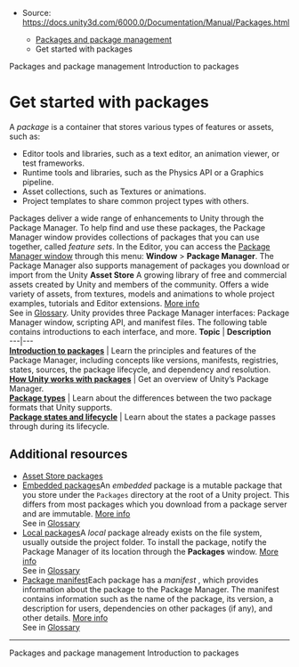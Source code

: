 * Source: https://docs.unity3d.com/6000.0/Documentation/Manual/Packages.html

  * [Packages and package management](https://docs.unity3d.com/6000.0/Documentation/Manual/PackagesList.html)
  * Get started with packages


[](https://docs.unity3d.com/6000.0/Documentation/Manual/PackagesList.html)
Packages and package management
[](https://docs.unity3d.com/6000.0/Documentation/Manual/upm-concepts.html)
Introduction to packages
# Get started with packages
A _package_ is a container that stores various types of features or assets, such as:
  * Editor tools and libraries, such as a text editor, an animation viewer, or test frameworks.
  * Runtime tools and libraries, such as the Physics API or a Graphics pipeline.
  * Asset collections, such as Textures or animations.
  * Project templates to share common project types with others.


Packages deliver a wide range of enhancements to Unity through the Package Manager. To help find and use these packages, the Package Manager window provides collections of packages that you can use together, called _feature sets_.
In the Editor, you can access the [Package Manager window](https://docs.unity3d.com/6000.0/Documentation/Manual/upm-ui.html) through this menu: **Window** > **Package Manager**.
The Package Manager also supports management of packages you download or import from the Unity **Asset Store** A growing library of free and commercial assets created by Unity and members of the community. Offers a wide variety of assets, from textures, models and animations to whole project examples, tutorials and Editor extensions. [More info](https://docs.unity3d.com/6000.0/Documentation/Manual/AssetStore.html)  
See in [Glossary](https://docs.unity3d.com/6000.0/Documentation/Manual/Glossary.html#AssetStore). 
Unity provides three Package Manager interfaces: Package Manager window, scripting API, and manifest files. The following table contains introductions to each interface, and more.
**Topic** | **Description**  
---|---  
**[Introduction to packages](https://docs.unity3d.com/6000.0/Documentation/Manual/upm-concepts.html)** | Learn the principles and features of the Package Manager, including concepts like versions, manifests, registries, states, sources, the package lifecycle, and dependency and resolution.  
**[How Unity works with packages](https://docs.unity3d.com/6000.0/Documentation/Manual/upm-overview.html)** | Get an overview of Unity’s Package Manager.  
**[Package types](https://docs.unity3d.com/6000.0/Documentation/Manual/upm-package-types.html)** | Learn about the differences between the two package formats that Unity supports.  
**[Package states and lifecycle](https://docs.unity3d.com/6000.0/Documentation/Manual/upm-lifecycle.html)** | Learn about the states a package passes through during its lifecycle.  
## Additional resources
  * [Asset Store packages](https://docs.unity3d.com/6000.0/Documentation/Manual/AssetStorePackages.html)
  * [Embedded packages](https://docs.unity3d.com/6000.0/Documentation/Manual/upm-concepts.html#Embedded)An _embedded_ package is a mutable package that you store under the `Packages` directory at the root of a Unity project. This differs from most packages which you download from a package server and are immutable. [More info](https://docs.unity3d.com/6000.0/Documentation/Manual/upm-concepts.html#Embedded)  
See in [Glossary](https://docs.unity3d.com/6000.0/Documentation/Manual/Glossary.html#Embeddedpackage)
  * [Local packages](https://docs.unity3d.com/6000.0/Documentation/Manual/upm-concepts.html#Local)A _local_ package already exists on the file system, usually outside the project folder. To install the package, notify the Package Manager of its location through the **Packages** window. [More info](https://docs.unity3d.com/6000.0/Documentation/Manual/upm-ui-local.html)  
See in [Glossary](https://docs.unity3d.com/6000.0/Documentation/Manual/Glossary.html#Localpackage)
  * [Package manifest](https://docs.unity3d.com/6000.0/Documentation/Manual/upm-manifestPkg.html)Each package has a _manifest_ , which provides information about the package to the Package Manager. The manifest contains information such as the name of the package, its version, a description for users, dependencies on other packages (if any), and other details. [More info](https://docs.unity3d.com/6000.0/Documentation/Manual/upm-manifestPkg.html)  
See in [Glossary](https://docs.unity3d.com/6000.0/Documentation/Manual/Glossary.html#Packagemanifest)


* * *
[](https://docs.unity3d.com/6000.0/Documentation/Manual/PackagesList.html)
Packages and package management
[](https://docs.unity3d.com/6000.0/Documentation/Manual/upm-concepts.html)
Introduction to packages
